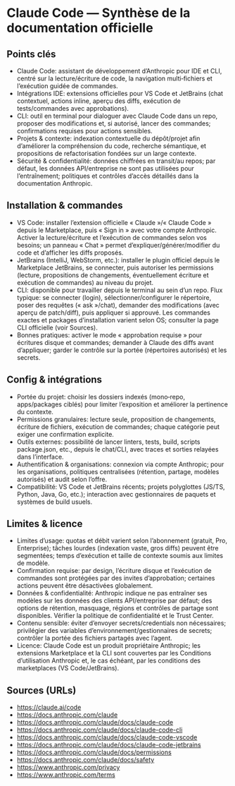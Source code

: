 # Claude Code — Synthèse de la documentation officielle

## Points clés

- Claude Code: assistant de développement d’Anthropic pour IDE et CLI, centré sur la lecture/écriture de code, la navigation multi‑fichiers et l’exécution guidée de commandes.
- Intégrations IDE: extensions officielles pour VS Code et JetBrains (chat contextuel, actions inline, aperçu des diffs, exécution de tests/commandes avec approbations).
- CLI: outil en terminal pour dialoguer avec Claude Code dans un repo, proposer des modifications et, si autorisé, lancer des commandes; confirmations requises pour actions sensibles.
- Projets & contexte: indexation contextuelle du dépôt/projet afin d’améliorer la compréhension du code, recherche sémantique, et propositions de refactorisation fondées sur un large contexte.
- Sécurité & confidentialité: données chiffrées en transit/au repos; par défaut, les données API/entreprise ne sont pas utilisées pour l’entraînement; politiques et contrôles d’accès détaillés dans la documentation Anthropic.

## Installation & commandes

- VS Code: installer l’extension officielle « Claude »/« Claude Code » depuis le Marketplace, puis « Sign in » avec votre compte Anthropic. Activer la lecture/écriture et l’exécution de commandes selon vos besoins; un panneau « Chat » permet d’expliquer/générer/modifier du code et d’afficher les diffs proposés.
- JetBrains (IntelliJ, WebStorm, etc.): installer le plugin officiel depuis le Marketplace JetBrains, se connecter, puis autoriser les permissions (lecture, propositions de changements, éventuellement écriture et exécution de commandes) au niveau du projet.
- CLI: disponible pour travailler depuis le terminal au sein d’un repo. Flux typique: se connecter (login), sélectionner/configurer le répertoire, poser des requêtes (« ask »/chat), demander des modifications (avec aperçu de patch/diff), puis appliquer si approuvé. Les commandes exactes et packages d’installation varient selon OS; consulter la page CLI officielle (voir Sources).
- Bonnes pratiques: activer le mode « approbation requise » pour écritures disque et commandes; demander à Claude des diffs avant d’appliquer; garder le contrôle sur la portée (répertoires autorisés) et les secrets.

## Config & intégrations

- Portée du projet: choisir les dossiers indexés (mono‑repo, apps/packages ciblés) pour limiter l’exposition et améliorer la pertinence du contexte.
- Permissions granulaires: lecture seule, proposition de changements, écriture de fichiers, exécution de commandes; chaque catégorie peut exiger une confirmation explicite.
- Outils externes: possibilité de lancer linters, tests, build, scripts package.json, etc., depuis le chat/CLI, avec traces et sorties relayées dans l’interface.
- Authentification & organisations: connexion via compte Anthropic; pour les organisations, politiques centralisées (rétention, partage, modèles autorisés) et audit selon l’offre.
- Compatibilité: VS Code et JetBrains récents; projets polyglottes (JS/TS, Python, Java, Go, etc.); interaction avec gestionnaires de paquets et systèmes de build usuels.

## Limites & licence

- Limites d’usage: quotas et débit varient selon l’abonnement (gratuit, Pro, Enterprise); tâches lourdes (indexation vaste, gros diffs) peuvent être segmentées; temps d’exécution et taille de contexte soumis aux limites de modèle.
- Confirmation requise: par design, l’écriture disque et l’exécution de commandes sont protégées par des invites d’approbation; certaines actions peuvent être désactivées globalement.
- Données & confidentialité: Anthropic indique ne pas entraîner ses modèles sur les données des clients API/entreprise par défaut; des options de rétention, masquage, régions et contrôles de partage sont disponibles. Vérifier la politique de confidentialité et le Trust Center.
- Contenu sensible: éviter d’envoyer secrets/credentials non nécessaires; privilégier des variables d’environnement/gestionnaires de secrets; contrôler la portée des fichiers partagés avec l’agent.
- Licence: Claude Code est un produit propriétaire Anthropic; les extensions Marketplace et la CLI sont couvertes par les Conditions d’utilisation Anthropic et, le cas échéant, par les conditions des marketplaces (VS Code/JetBrains).

## Sources (URLs)

- https://claude.ai/code
- https://docs.anthropic.com/claude
- https://docs.anthropic.com/claude/docs/claude-code
- https://docs.anthropic.com/claude/docs/claude-code-cli
- https://docs.anthropic.com/claude/docs/claude-code-vscode
- https://docs.anthropic.com/claude/docs/claude-code-jetbrains
- https://docs.anthropic.com/claude/docs/permissions
- https://docs.anthropic.com/claude/docs/safety
- https://www.anthropic.com/privacy
- https://www.anthropic.com/terms

